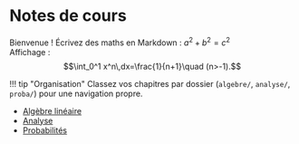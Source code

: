 # Notes de cours

Bienvenue ! Écrivez des maths en Markdown : $a^2+b^2=c^2$  
Affichage :
$$\int_0^1 x^n\,dx=\frac{1}{n+1}\quad (n>-1).$$

!!! tip "Organisation"
    Classez vos chapitres par dossier (`algebre/`, `analyse/`, `proba/`) pour
    une navigation propre.

- [Algèbre linéaire](algebre/bases.md)
- [Analyse](analyse/suites.md)
- [Probabilités](proba/lois.md)

